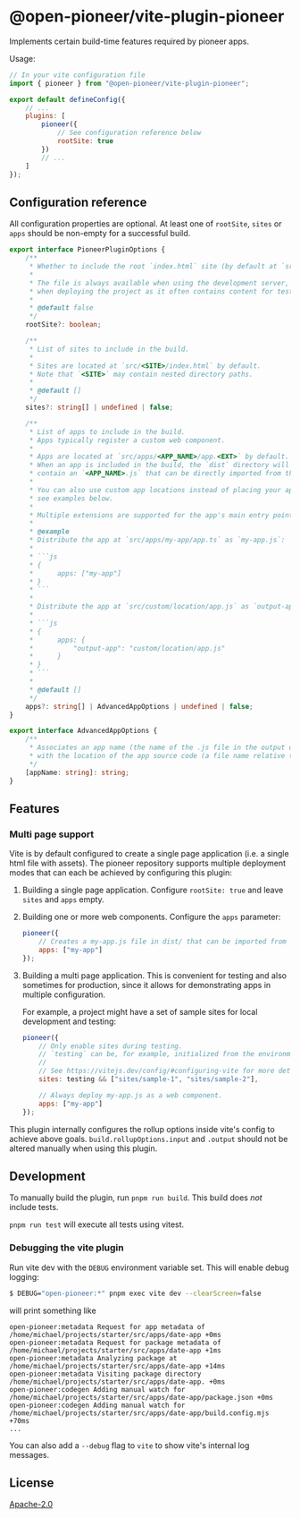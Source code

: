 # @open-pioneer/vite-plugin-pioneer

Implements certain build-time features required by pioneer apps.

Usage:

```js
// In your vite configuration file
import { pioneer } from "@open-pioneer/vite-plugin-pioneer";

export default defineConfig({
    // ...
    plugins: [
        pioneer({
            // See configuration reference below
            rootSite: true
        })
        // ...
    ]
});
```

## Configuration reference

All configuration properties are optional.
At least one of `rootSite`, `sites` or `apps` should be non-empty for a successful build.

````ts
export interface PioneerPluginOptions {
    /**
     * Whether to include the root `index.html` site (by default at `src/index.html`) in the build.
     *
     * The file is always available when using the development server, but may be excluded when
     * when deploying the project as it often contains content for testing.
     *
     * @default false
     */
    rootSite?: boolean;

    /**
     * List of sites to include in the build.
     *
     * Sites are located at `src/<SITE>/index.html` by default.
     * Note that `<SITE>` may contain nested directory paths.
     *
     * @default []
     */
    sites?: string[] | undefined | false;

    /**
     * List of apps to include in the build.
     * Apps typically register a custom web component.
     *
     * Apps are located at `src/apps/<APP_NAME>/app.<EXT>` by default.
     * When an app is included in the build, the `dist` directory will
     * contain an `<APP_NAME>.js` that can be directly imported from the browser.
     *
     * You can also use custom app locations instead of placing your apps in the `apps` directory,
     * see examples below.
     *
     * Multiple extensions are supported for the app's main entry point: .ts, .tsx, .js and .jsx.
     *
     * @example
     * Distribute the app at `src/apps/my-app/app.ts` as `my-app.js`:
     *
     * ```js
     * {
     *      apps: ["my-app"]
     * }
     * ```
     *
     * Distribute the app at `src/custom/location/app.js` as `output-app.js`:
     *
     * ```js
     * {
     *      apps: {
     *          "output-app": "custom/location/app.js"
     *      }
     * }
     * ```
     *
     * @default []
     */
    apps?: string[] | AdvancedAppOptions | undefined | false;
}

export interface AdvancedAppOptions {
    /**
     * Associates an app name (the name of the .js file in the output directory)
     * with the location of the app source code (a file name relative to the source directory).
     */
    [appName: string]: string;
}
````

## Features

### Multi page support

Vite is by default configured to create a single page application (i.e. a single html file with assets).
The pioneer repository supports multiple deployment modes that can each be achieved by configuring this plugin:

1. Building a single page application.
   Configure `rootSite: true` and leave `sites` and `apps` empty.

2. Building one or more web components.
   Configure the `apps` parameter:

    ```js
    pioneer({
        // Creates a my-app.js file in dist/ that can be imported from the browser.
        apps: ["my-app"]
    });
    ```

3. Building a multi page application.
   This is convenient for testing and also sometimes for production, since it allows for demonstrating apps in multiple configuration.

    For example, a project might have a set of sample sites for local development and testing:

    ```js
    pioneer({
        // Only enable sites during testing.
        // `testing` can be, for example, initialized from the environment or from a local configuration file.
        //
        // See https://vitejs.dev/config/#configuring-vite for more details
        sites: testing && ["sites/sample-1", "sites/sample-2"],

        // Always deploy my-app.js as a web component.
        apps: ["my-app"]
    });
    ```

This plugin internally configures the rollup options inside vite's config to achieve above goals.
`build.rollupOptions.input` and `.output` should not be altered manually when using this plugin.

## Development

To manually build the plugin, run `pnpm run build`.
This build does _not_ include tests.

`pnpm run test` will execute all tests using vitest.

### Debugging the vite plugin

Run vite dev with the `DEBUG` environment variable set.
This will enable debug logging:

```bash
$ DEBUG="open-pioneer:*" pnpm exec vite dev --clearScreen=false
```

will print something like

```plain
open-pioneer:metadata Request for app metadata of /home/michael/projects/starter/src/apps/date-app +0ms
open-pioneer:metadata Request for package metadata of /home/michael/projects/starter/src/apps/date-app +1ms
open-pioneer:metadata Analyzing package at /home/michael/projects/starter/src/apps/date-app +14ms
open-pioneer:metadata Visiting package directory /home/michael/projects/starter/src/apps/date-app. +0ms
open-pioneer:codegen Adding manual watch for /home/michael/projects/starter/src/apps/date-app/package.json +0ms
open-pioneer:codegen Adding manual watch for /home/michael/projects/starter/src/apps/date-app/build.config.mjs +70ms
...
```

You can also add a `--debug` flag to `vite` to show vite's internal log messages.

## License

[Apache-2.0](https://www.apache.org/licenses/LICENSE-2.0)
